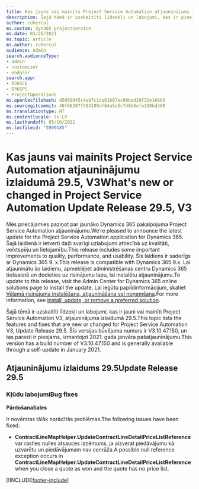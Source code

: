 ```yaml
---
title: Kas jauns vai mainīts Project Service Automation atjauninājumu izlaidumā 29.5, labojumfails, V3
description: Šajā tēmā ir uzskaitīti līdzekļi un labojumi, kas ir pieejami Project Service Automation, labojumfails 29.5, V3.
author: ruhercul
ms.custom: dyn365-projectservice
ms.date: 03/26/2021
ms.topic: article
ms.author: ruhercul
audience: Admin
search.audienceType:
- admin
- customizer
- enduser
search.app:
- D365CE
- D365PS
- ProjectOperations
ms.openlocfilehash: d5050945c4ab7c1da61b07ec08bed20f32e166b9
ms.sourcegitcommit: 40f68387f594180af64a5e5c748b6efa188bd300
ms.translationtype: HT
ms.contentlocale: lv-LV
ms.lasthandoff: 05/10/2021
ms.locfileid: "5999185"
---
```

# <a name="whats-new-or-changed-in-project-service-automation-update-release-295-v3"></a><span data-ttu-id="33612-103">Kas jauns vai mainīts Project Service Automation atjauninājumu izlaidumā 29.5, V3</span><span class="sxs-lookup"><span data-stu-id="33612-103">What's new or changed in Project Service Automation Update Release 29.5, V3</span></span>

<span data-ttu-id="33612-104">Mēs priecājamies paziņot par jaunāko Dynamics 365 pakalpojuma Project Service Automation atjauninājumu.</span><span class="sxs-lookup"><span data-stu-id="33612-104">We’re pleased to announce the latest update for the Project Service Automation application for Dynamics 365.</span></span> <span data-ttu-id="33612-105">Šajā laidienā ir ietverti daži svarīgi uzlabojumi attiecībā uz kvalitāti, veiktspēju un lietojamību.</span><span class="sxs-lookup"><span data-stu-id="33612-105">This release includes some important improvements to quality, performance, and usability.</span></span> <span data-ttu-id="33612-106">Šis laidiens ir saderīgs ar Dynamics 365 9. x.</span><span class="sxs-lookup"><span data-stu-id="33612-106">This release is compatible with Dynamics 365 9.x.</span></span> <span data-ttu-id="33612-107">Lai atjauninātu šo laidienu, apmeklējiet administrēšanas centru Dynamics 365 tiešsaistē un dodieties uz risinājumu lapu, lai instalētu atjauninājumu.</span><span class="sxs-lookup"><span data-stu-id="33612-107">To update to this release, visit the Admin Center for Dynamics 365 online solutions page to install the update.</span></span> <span data-ttu-id="33612-108">Lai iegūtu papildinformācijum, skatiet [Vēlamā risinājuma instalēšana, atjaunināšana vai noņemšana](/power-platform/admin/install-remove-preferred-solution.md).</span><span class="sxs-lookup"><span data-stu-id="33612-108">For more information, see [Install, update, or remove a preferred solution](/power-platform/admin/install-remove-preferred-solution.md).</span></span>

<span data-ttu-id="33612-109">Šajā tēmā ir uzskaitīti līdzekļi un labojumi, kas ir jauni vai mainīti Project Service Automation V3, atjauninājuma izlaidumā 29.5.</span><span class="sxs-lookup"><span data-stu-id="33612-109">This topic lists the features and fixes that are new or changed for Project Service Automation V3, Update Release 29.5.</span></span> <span data-ttu-id="33612-110">Šīs versijas būvējuma numurs ir V3.10.47.150, un tas parasti ir pieejams, izmantojot 2021. gada janvāra pašatjauninājumu.</span><span class="sxs-lookup"><span data-stu-id="33612-110">This version has a build number of V3.10.47.150 and is generally available through a self-update in January 2021.</span></span>

## <a name="update-release-295"></a><span data-ttu-id="33612-111">Atjauninājumu izlaidums 29.5</span><span class="sxs-lookup"><span data-stu-id="33612-111">Update Release 29.5</span></span>

### <a name="bug-fixes"></a><span data-ttu-id="33612-112">Kļūdu labojumi</span><span class="sxs-lookup"><span data-stu-id="33612-112">Bug fixes</span></span>


<span data-ttu-id="33612-113">**Pārdošana**</span><span class="sxs-lookup"><span data-stu-id="33612-113">**Sales**</span></span>

<span data-ttu-id="33612-114">Ir novērstas tālāk norādītās problēmas.</span><span class="sxs-lookup"><span data-stu-id="33612-114">The following issues have been fixed:</span></span>

- <span data-ttu-id="33612-115">**ContractLineMapHelper.UpdateContractLineDetailPriceListReference** var rasties nulles atsauces izņēmums, ja aizverat piedāvājumu kā uzvarētu un piedāvājumam nav cenrāža.</span><span class="sxs-lookup"><span data-stu-id="33612-115">A possible null reference exception occurs in **ContractLineMapHelper.UpdateContractLineDetailPriceListReference** when you close a quote as won and the quote has no price list.</span></span>


[!INCLUDE[footer-include](../includes/footer-banner.md)]
